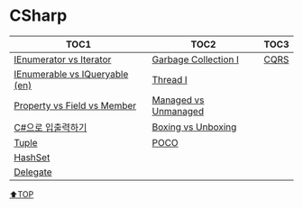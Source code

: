 # CSharp

| TOC1                                                       | TOC2                                        | TOC3            |
| ---------------------------------------------------------- | ------------------------------------------- | --------------- |
| [IEnumerator vs Iterator](IEnumerator.md)                  | [Garbage Collection I](GC.md)               | [CQRS](CQRS.md) |
| [IEnumerable vs IQueryable (en)](IEnumerableIQueryable.md) | [Thread I](Thread1.md)                      |                 |
| [Property vs Field vs Member](PropertyFieldMember.md)      | [Managed vs Unmanaged](ManagedUnmanaged.md) |                 |
| [C#으로 입출력하기](IO.md)                                 | [Boxing vs Unboxing](boxingunboxing.md)     |                 |
| [Tuple](Tuple.md)                                          | [POCO](POCO.md)                             |                 |
| [HashSet](HashSet.md)                                      |   |                 |
|[Delegate](delegate.md) |||

[⬆TOP](#Csharp)
